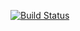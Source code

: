 [![Build Status](https://travis-ci.org/Maksonaldo/Bulls-Cows.svg?branch=master)](https://travis-ci.org/Maksonaldo/Bulls-Cows)
